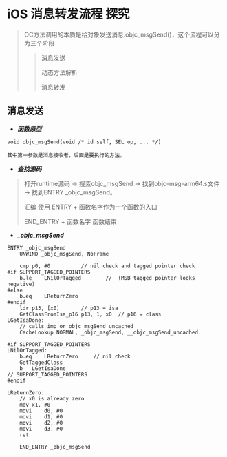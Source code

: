 # iOS 消息转发流程 探究

> OC方法调用的本质是给对象发送消息:objc_msgSend()，这个流程可以分为三个阶段
> > 消息发送
> > 
> > 动态方法解析
> > 
> > 消息转发

## **消息发送**

* ***函数原型***

```
void objc_msgSend(void /* id self, SEL op, ... */)

其中第一参数是消息接收者，后面是要执行的方法。
```
* ***查找源码***

> 打开runtime源码 -> 搜索objc_msgSend -> 找到objc-msg-arm64.s文件 -> 找到ENTRY _objc_msgSend。
> 
> 汇编 使用 ENTRY + 函数名字作为一个函数的入口
> 
> END_ENTRY + 函数名字 函数结束

* ***_objc_msgSend***
```
ENTRY _objc_msgSend
	UNWIND _objc_msgSend, NoFrame

	cmp	p0, #0			// nil check and tagged pointer check
#if SUPPORT_TAGGED_POINTERS
	b.le	LNilOrTagged		//  (MSB tagged pointer looks negative)
#else
	b.eq	LReturnZero
#endif
	ldr	p13, [x0]		// p13 = isa
	GetClassFromIsa_p16 p13, 1, x0	// p16 = class
LGetIsaDone:
	// calls imp or objc_msgSend_uncached
	CacheLookup NORMAL, _objc_msgSend, __objc_msgSend_uncached

#if SUPPORT_TAGGED_POINTERS
LNilOrTagged:
	b.eq	LReturnZero		// nil check
	GetTaggedClass
	b	LGetIsaDone
// SUPPORT_TAGGED_POINTERS
#endif

LReturnZero:
	// x0 is already zero
	mov	x1, #0
	movi	d0, #0
	movi	d1, #0
	movi	d2, #0
	movi	d3, #0
	ret

	END_ENTRY _objc_msgSend
```
